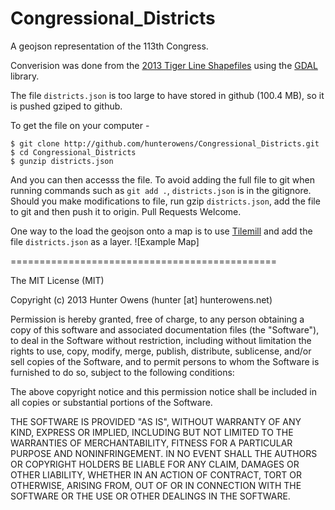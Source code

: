 Congressional_Districts
=======================

A geojson representation of the 113th Congress. 

Converision was done from the [2013 Tiger Line Shapefiles](http://www.census.gov/cgi-bin/geo/shapefiles2013/layers.cgi) using the [GDAL](http://www.gdal.org/) library. 

The file `districts.json` is too large to have stored in github (100.4 MB), so it is pushed gziped to github. 

To get the file on your computer -
```
$ git clone http://github.com/hunterowens/Congressional_Districts.git
$ cd Congressional_Districts
$ gunzip districts.json
```
And you can then accesss the file. To avoid adding the full file to git when running commands such as `git add .`, `districts.json` is in the gitignore. Should you make modifications to file, run gzip `districts.json`, add the file to git and then push it to origin. Pull Requests Welcome. 

One way to the load the geojson onto a map is to use [Tilemill](https://www.mapbox.com/tilemill/) and add the file `districts.json` as a layer.
![Example Map] 

==============================================

The MIT License (MIT)

Copyright (c) 2013 Hunter Owens (hunter [at] hunterowens.net)

Permission is hereby granted, free of charge, to any person obtaining a copy of
this software and associated documentation files (the "Software"), to deal in
the Software without restriction, including without limitation the rights to
use, copy, modify, merge, publish, distribute, sublicense, and/or sell copies of
the Software, and to permit persons to whom the Software is furnished to do so,
subject to the following conditions:

The above copyright notice and this permission notice shall be included in all
copies or substantial portions of the Software.

THE SOFTWARE IS PROVIDED "AS IS", WITHOUT WARRANTY OF ANY KIND, EXPRESS OR
IMPLIED, INCLUDING BUT NOT LIMITED TO THE WARRANTIES OF MERCHANTABILITY, FITNESS
FOR A PARTICULAR PURPOSE AND NONINFRINGEMENT. IN NO EVENT SHALL THE AUTHORS OR
COPYRIGHT HOLDERS BE LIABLE FOR ANY CLAIM, DAMAGES OR OTHER LIABILITY, WHETHER
IN AN ACTION OF CONTRACT, TORT OR OTHERWISE, ARISING FROM, OUT OF OR IN
CONNECTION WITH THE SOFTWARE OR THE USE OR OTHER DEALINGS IN THE SOFTWARE.